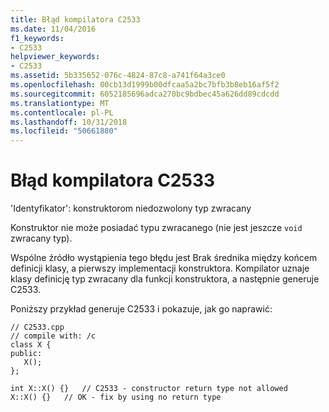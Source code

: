 ```yaml
---
title: Błąd kompilatora C2533
ms.date: 11/04/2016
f1_keywords:
- C2533
helpviewer_keywords:
- C2533
ms.assetid: 5b335652-076c-4824-87c8-a741f64a3ce0
ms.openlocfilehash: 00cb13d1999b00dfcaa5a2bc7bfb3b8eb16af5f2
ms.sourcegitcommit: 6052185696adca270bc9bdbec45a626dd89cdcdd
ms.translationtype: MT
ms.contentlocale: pl-PL
ms.lasthandoff: 10/31/2018
ms.locfileid: "50661880"
---
```

# <a name="compiler-error-c2533"></a>Błąd kompilatora C2533

'Identyfikator': konstruktorom niedozwolony typ zwracany

Konstruktor nie może posiadać typu zwracanego (nie jest jeszcze `void` zwracany typ).

Wspólne źródło wystąpienia tego błędu jest Brak średnika między końcem definicji klasy, a pierwszy implementacji konstruktora. Kompilator uznaje klasy definicję typ zwracany dla funkcji konstruktora, a następnie generuje C2533.

Poniższy przykład generuje C2533 i pokazuje, jak go naprawić:

```
// C2533.cpp
// compile with: /c
class X {
public:
   X();
};

int X::X() {}   // C2533 - constructor return type not allowed
X::X() {}   // OK - fix by using no return type
```